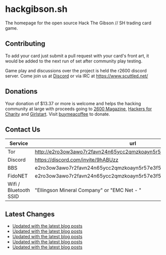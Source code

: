 # hackgibson.sh
The homepage for the open source Hack The Gibson // SH trading card game.


## Contributing

To add your card just submit a pull request with your card's front art, it would be added to the next run of set after community play testing.

Game play and discussions over the project is held the r2600 discord server. Come join us at [Discord](https://discord.com/invite/9hABUzz) or via IRC at https://www.scuttled.net/


## Donations

Your donation of $13.37 or more is welcome and helps the hacking community at large with proceeds going to [2600 Magazine](https://2600.com/), [Hackers for Charity](https://hackersforcharity.org) and [Girlstart](https://girlstart.org).  Visit [buymeacoffee](https://www.buymeacoffee.com/hackgibson.sh) to donate.


## Contact Us

Service | url
-|-
Tor | http://e2ro3ow3awo7r2favn24n65ycc2qmzkoayn5r57e3f56nvjwdcgg32ad.onion
Discord | https://discord.com/invite/9hABUzz
BBS | e2ro3ow3awo7r2favn24n65ycc2qmzkoayn5r57e3f56nvjwdcgg32ad.onion:23
FidoNET | e2ro3ow3awo7r2favn24n65ycc2qmzkoayn5r57e3f56nvjwdcgg32ad.onion:24554
Wifi / Bluetooth SSID | "Ellingson Mineral Company" or "EMC Net - <fidonet address>"

## Latest Changes
<!-- BLOG-POST-LIST:START -->
- [Updated with the latest blog posts](https://github.com/DFW2600/hackgibson.sh/commit/0a6711f3ce40ca01bbe1ec5338eea91bd65e3359)
- [Updated with the latest blog posts](https://github.com/DFW2600/hackgibson.sh/commit/5f0e74330033b3b64bf8d8d42da3a4977fea2a3b)
- [Updated with the latest blog posts](https://github.com/DFW2600/hackgibson.sh/commit/751a114f41b3d3c36ddd4995306e15ae81fd5dfc)
- [Updated with the latest blog posts](https://github.com/DFW2600/hackgibson.sh/commit/2b090a5b2c4d6e29e71e3d54fbce4889c40c8b9c)
- [Updated with the latest blog posts](https://github.com/DFW2600/hackgibson.sh/commit/539139af54168ba58e20ff055f9c423e52964577)
<!-- BLOG-POST-LIST:END -->
